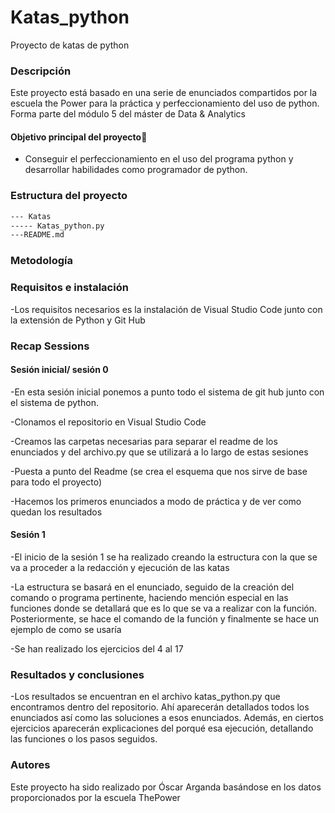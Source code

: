 # Katas_python
Proyecto de katas de python
### Descripción
Este proyecto está basado en una serie de enunciados compartidos por la escuela the Power para la práctica y perfeccionamiento del uso de python.
Forma parte del módulo 5 del máster de Data  & Analytics

 #### Objetivo principal del proyecto🎯
 - Conseguir el perfeccionamiento en el uso del programa python y desarrollar habilidades como programador de python.

### Estructura del proyecto
``` bash
--- Katas
----- Katas_python.py
---README.md

```
 


### Metodología


### Requisitos e instalación
-Los requisitos necesarios es la instalación de Visual Studio Code junto con la extensión de Python y Git Hub 

### Recap Sessions

#### Sesión inicial/ sesión 0
-En esta sesión inicial ponemos a punto todo el sistema de git hub junto con el sistema de python.

-Clonamos el repositorio en Visual Studio Code

-Creamos las carpetas necesarias para separar el readme de los enunciados y del archivo.py que se utilizará a lo largo de estas sesiones

-Puesta a punto del Readme (se crea el esquema que nos sirve de base para todo el proyecto)

-Hacemos los primeros enunciados a modo de práctica y de ver como quedan los resultados

#### Sesión 1
-El inicio de la sesión 1 se ha realizado creando la estructura con la que se va a proceder a la redacción y ejecución de las katas

-La estructura se basará en el enunciado, seguido de la creación del comando o programa pertinente, haciendo mención especial en las funciones donde se detallará que es lo que se va a realizar con la función. Posteriormente, se hace el comando de la función y finalmente se hace un ejemplo de como se usaría

-Se han realizado los ejercicios del 4 al 17

### Resultados y conclusiones
-Los resultados se encuentran en el archivo katas_python.py que encontramos dentro del repositorio. Ahí aparecerán detallados todos los enunciados así como las soluciones a esos enunciados. Además, en ciertos ejercicios aparecerán explicaciones del porqué esa ejecución, detallando las funciones o los pasos seguidos.

### Autores

Este proyecto ha sido realizado por Óscar Arganda basándose en los datos proporcionados por la escuela ThePower